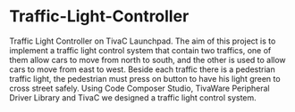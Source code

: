 # Traffic-Light-Controller
Traffic Light Controller on TivaC Launchpad.
The aim of this project is to implement a traffic light control system that contain two traffics, one of them allow cars to move from north to south, and the other is used to allow cars to move from east to west. Beside each traffic there is a pedestrian traffic light, the pedestrian must press on button to have his light green to cross street safely. Using Code Composer Studio, TivaWare Peripheral Driver Library and TivaC we designed a traffic light control system.
